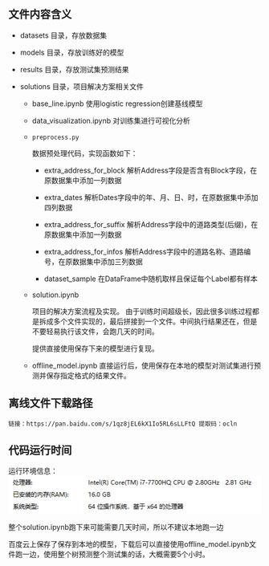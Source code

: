 ## 文件内容含义

- datasets
    目录，存放数据集

- models
    目录，存放训练好的模型

- results
    目录，存放测试集预测结果

- solutions
    目录，项目解决方案相关文件
    - base_line.ipynb 
        使用logistic regression创建基线模型

    - data_visualization.ipynb
        对训练集进行可视化分析

    - `preprocess.py`

        数据预处理代码，实现函数如下：  
        - extra_address_for_block
            解析Address字段是否含有Block字段，在原数据集中添加一列数据

        - extra_dates
            解析Dates字段中的年、月、日、时，在原数据集中添加四列数据

        - extra_address_for_suffix
            解析Address字段中的道路类型(后缀)，在原数据集中添加一列数据

        - extra_address_for_infos
            解析Address字段中的道路名称、道路编号，在原数据集中添加三列数据

        - dataset_sample
            在DataFrame中随机取样且保证每个Label都有样本

    - solution.ipynb

        项目的解决方案流程及实现。
        由于训练时间超级长，因此很多训练过程都是拆成多个文件实现的，最后拼接到一个文件。中间执行结果还在，但是不要轻易执行该文件，会跑几天的时间。

        提供直接使用保存下来的模型进行复现。

    - offline_model.ipynb
        直接运行后，使用保存在本地的模型对测试集进行预测并保存指定格式的结果文件。


## 离线文件下载路径
    链接：https://pan.baidu.com/s/1qz8jEL6kX1Io5RL6sLLFtQ 提取码：ocln


## 代码运行时间

运行环境信息：
![df](./systeminfo.png)

整个solution.ipynb跑下来可能需要几天时间，所以不建议本地跑一边

百度云上保存了保存到本地的模型，下载后可以直接使用offline_model.ipynb文件跑一边，使用整个树预测整个测试集的话，大概需要5个小时。

